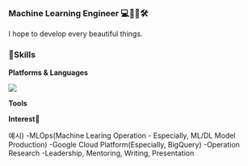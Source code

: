 
### **Machine Learning Engineer** 💻👩🏻🛠

I hope to develop every beautiful things.


### **💪Skills**

**Platforms & Languages**

<img src="https://img.shields.io/badge/Python-3776AB?style=flat-square&logo=Python&logoColor=white"/>

**Tools**



**Interest**👋

예시)
-MLOps(Machine Learing Operation - Especially, ML/DL Model Production)
-Google Cloud Platform(Especially, BigQuery)
-Operation Research
-Leadership, Mentoring, Writing, Presentation



